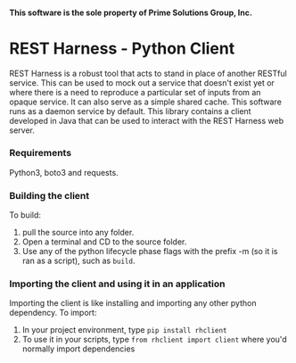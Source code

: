 #### <strong>This software is the sole property of Prime Solutions Group, Inc.</strong>

# <strong>REST Harness - Python Client</strong>

REST Harness is a robust tool that acts to stand in place of another RESTful service. This can be used to mock out a service that doesn't exist yet or where there is a need to reproduce a particular set of inputs from an opaque service. It can also serve as a simple shared cache. This software runs as a daemon service by default. This library contains a client developed in Java that can be used to interact with the REST Harness web server.

### Requirements
Python3, boto3 and requests.

### Building the client
To build:
1. pull the source into any folder.
2. Open a terminal and CD to the source folder.
3. Use any of the python lifecycle phase flags with the prefix -m (so it is ran as a script), such as `build`.

### Importing the client and using it in an application
Importing the client is like installing and importing any other python dependency. 
To import:
1. In your project environment, type `pip install rhclient`
2. To use it in your scripts, type `from rhclient import client` where you'd normally import dependencies



